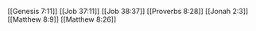 [[Genesis 7:11]]
[[Job 37:11]]
[[Job 38:37]]
[[Proverbs 8:28]]
[[Jonah 2:3]]
[[Matthew 8:9]]
[[Matthew 8:26]]
